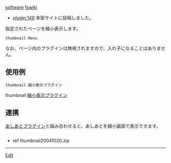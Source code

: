 ---
---
[software](/software)
[fswiki](/fswiki)

* [plugin:149](plugin:149) 本家サイトに投稿しました。

指定されたページを縮小表示します。
```
thumbnail Menu
```
なお、ページ内のプラグインは無視されますので、入れ子になることはありません。
## 使用例
```
thumbnail 縮小表示プラグイン
```
thumbnail [縮小表示プラグイン](/縮小表示プラグイン)
## 連携
[あしあとプラグイン](/あしあとプラグイン)と組み合わせると、あしあとを縮小画面で表示できます。
```

```



* ref thumbnail20041020.zip



----
[Edit](https://github.com/vitroid/vitroid.github.io/edit/master/MD/縮小表示プラグイン.md)
